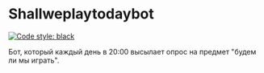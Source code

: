 # Shallweplaytodaybot
[![Code style: black](https://img.shields.io/badge/code%20style-black-000000.svg)](https://github.com/psf/black)

Бот, который каждый день в 20:00 высылает опрос на предмет "будем ли мы играть".